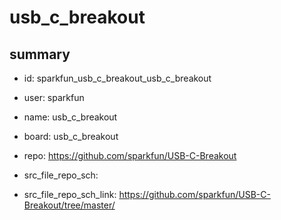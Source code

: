 # usb_c_breakout
 
## summary 
* id: sparkfun_usb_c_breakout_usb_c_breakout
* user: sparkfun
* name: usb_c_breakout
* board: usb_c_breakout
* repo: https://github.com/sparkfun/USB-C-Breakout



* src_file_repo_sch: 
* src_file_repo_sch_link: https://github.com/sparkfun/USB-C-Breakout/tree/master/






